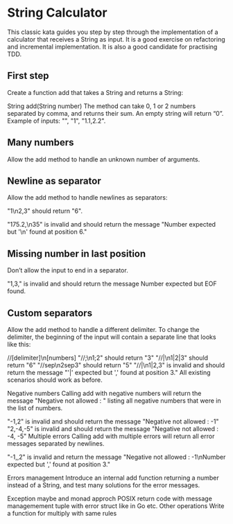 # String Calculator
This classic kata guides you step by step through the implementation of a calculator that receives a String as input. It is a good exercise on refactoring and incremental implementation. It is also a good candidate for practising TDD.

## First step
Create a function add that takes a String and returns a String:

String add(String number)
The method can take 0, 1 or 2 numbers separated by comma, and returns their sum.
An empty string will return “0”.
Example of inputs: "", "1", "1.1,2.2".

## Many numbers
Allow the add method to handle an unknown number of arguments.

## Newline as separator
Allow the add method to handle newlines as separators:

"1\n2,3" should return "6".

"175.2,\n35" is invalid and should return the message "Number expected but '\n' found at position 6."

## Missing number in last position
Don’t allow the input to end in a separator.

"1,3," is invalid and should return the message Number expected but EOF found.

## Custom separators
Allow the add method to handle a different delimiter. To change the delimiter, the beginning of the input will contain a separate line that looks like this:

//[delimiter]\n[numbers]
"//;\n1;2" should return "3"
"//|\n1|2|3" should return "6"
"//sep\n2sep3" should return "5"
"//|\n1|2,3" is invalid and should return the message "'|' expected but ',' found at position 3."
All existing scenarios should work as before.

Negative numbers
Calling add with negative numbers will return the message "Negative not allowed : " listing all negative numbers that were in the list of numbers.

"-1,2" is invalid and should return the message "Negative not allowed : -1"
"2,-4,-5" is invalid and should return the message "Negative not allowed : -4, -5"
Multiple errors
Calling add with multiple errors will return all error messages separated by newlines.

"-1,,2" is invalid and return the message "Negative not allowed : -1\nNumber expected but ',' found at position 3."

Errors management
Introduce an internal add function returning a number instead of a String, and test many solutions for the error messages.

Exception
maybe and monad approch
POSIX return code with message managemement
tuple with error struct like in Go
etc.
Other operations
Write a function for multiply with same rules
